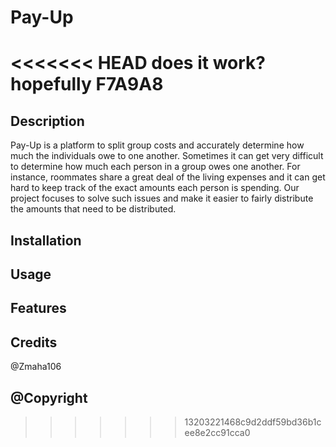 # Pay-Up
<<<<<<< HEAD
does it work?
hopefully
F7A9A8
=======

## Description

Pay-Up is a platform to split group costs and accurately determine how much the individuals owe to one another. 
Sometimes it can get very difficult to determine how much each person in a group owes one another. For instance, roommates share a great deal of the living expenses and it can get hard to keep track of the exact amounts each person is spending. Our project focuses to solve such issues and make it easier to fairly distribute the amounts that need to be distributed. 

## Installation 

## Usage

## Features

## Credits

@Zmaha106

## @Copyright
>>>>>>> 13203221468c9d2ddf59bd36b1cee8e2cc91cca0
